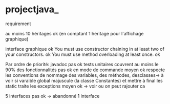 # projectjava_
 
requirement

au moins 10 héritages ok (en comptant 1 heritage pour l'affichage graphique)

interface graphique ok
You must use constructor chaining in at least two of your constructors. ok
You must use method overloading at least once. ok

Par ordre de priorité:
javadoc pas ok
tests unitaires couvrent au moins le 90% des fonctionnalités  pas ok 
en mode de commande moyen ok
respecte les conventions de nommage des variables, des méthodes, desclasses-> à voir si varaible global majuscule (la classe Constantes) et mettre à final les static
traite les exceptions  moyen ok  -> voir ou on peut rajouter ca

5 interfaces pas ok -> abandonné 1 interface
